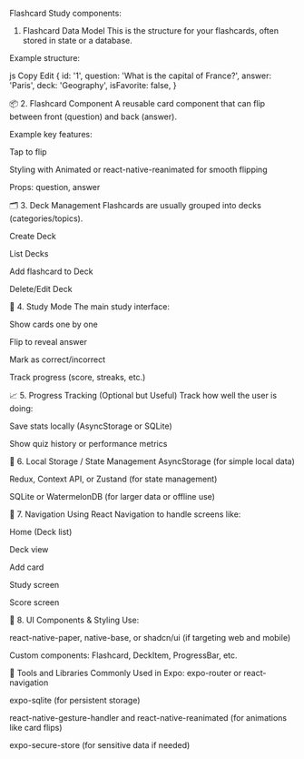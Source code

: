 Flashcard Study components: 

1. Flashcard Data Model
This is the structure for your flashcards, often stored in state or a database.

Example structure:

js
Copy
Edit
{
  id: '1',
  question: 'What is the capital of France?',
  answer: 'Paris',
  deck: 'Geography',
  isFavorite: false,
}

📦 2. Flashcard Component
A reusable card component that can flip between front (question) and back (answer).

Example key features:

Tap to flip

Styling with Animated or react-native-reanimated for smooth flipping

Props: question, answer

🗂 3. Deck Management
Flashcards are usually grouped into decks (categories/topics).

Create Deck

List Decks

Add flashcard to Deck

Delete/Edit Deck

🧠 4. Study Mode
The main study interface:

Show cards one by one

Flip to reveal answer

Mark as correct/incorrect

Track progress (score, streaks, etc.)

📈 5. Progress Tracking (Optional but Useful)
Track how well the user is doing:

Save stats locally (AsyncStorage or SQLite)

Show quiz history or performance metrics

🧰 6. Local Storage / State Management
AsyncStorage (for simple local data)

Redux, Context API, or Zustand (for state management)

SQLite or WatermelonDB (for larger data or offline use)

🧭 7. Navigation
Using React Navigation to handle screens like:

Home (Deck list)

Deck view

Add card

Study screen

Score screen

🎨 8. UI Components & Styling
Use:

react-native-paper, native-base, or shadcn/ui (if targeting web and mobile)

Custom components: Flashcard, DeckItem, ProgressBar, etc.

🚀 Tools and Libraries Commonly Used in Expo:
expo-router or react-navigation

expo-sqlite (for persistent storage)

react-native-gesture-handler and react-native-reanimated (for animations like card flips)

expo-secure-store (for sensitive data if needed)

